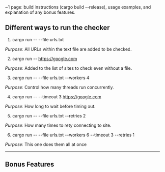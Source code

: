 ~1 page: build instructions (cargo build --release), usage examples, and explanation of any bonus features.

**Different ways to run the checker**
-------

1. cargo run -- --file urls.txt

*Purpose*: All URLs within the text file are added to be checked.

2. cargo run -- https://google.com

*Purpose*: Added to the list of sites to check even without a file.

3. cargo run -- --file urls.txt --workers 4

*Purpose*: Control how many threads run concurrently.

4. cargo run -- --timeout 3 https://google.com

*Purpose*: How long to wait before timing out.

5. cargo run -- --file urls.txt --retries 2

*Purpose*: How many times to rety connecting to site.

6. cargo run -- --file urls.txt --workers 6 --timeout 3 --retries 1

*Purpose*: This one does them all at once

-------
**Bonus Features**
-------
